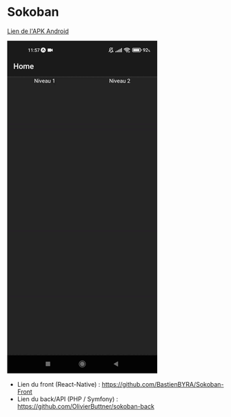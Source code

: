 # Sokoban

[Lien de l'APK Android](https://github.com/BastienBYRA/Sokoban-Front/blob/master/APK/)

![](https://github.com/BastienBYRA/Sokoban-Front/blob/master/gameplay.gif)

- Lien du front (React-Native) : https://github.com/BastienBYRA/Sokoban-Front
- Lien du back/API (PHP / Symfony) : https://github.com/OlivierButtner/sokoban-back

